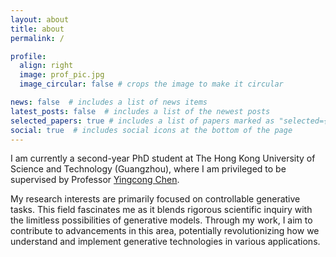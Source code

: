 ```yaml
---
layout: about
title: about
permalink: /

profile:
  align: right
  image: prof_pic.jpg
  image_circular: false # crops the image to make it circular

news: false  # includes a list of news items
latest_posts: false  # includes a list of the newest posts
selected_papers: true # includes a list of papers marked as "selected={true}"
social: true  # includes social icons at the bottom of the page
---
```

I am currently a second-year PhD student at The Hong Kong University of Science and Technology (Guangzhou), where I am privileged to be supervised by Professor [Yingcong Chen](https://www.yingcong.me/).

My research interests are primarily focused on controllable generative tasks. This field fascinates me as it blends rigorous scientific inquiry with the limitless possibilities of generative models. Through my work, I aim to contribute to advancements in this area, potentially revolutionizing how we understand and implement generative technologies in various applications.
